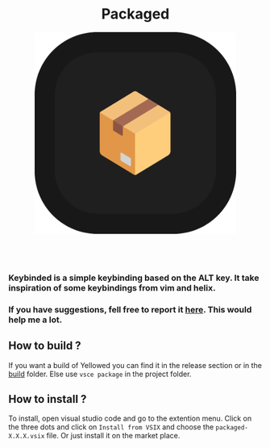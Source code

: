 <div align="center">
	<h1>Packaged</h1>
</div>

<div align="center">
	<img width="400px" src="./resources/logo.png" alt="">
</div>

<br>

<div align="center">
    <img src="https://img.shields.io/visual-studio-marketplace/r/gael-lopes-da-silva.packaged?style=for-the-badge&labelColor=000000" alt="">
    <img src="https://img.shields.io/visual-studio-marketplace/d/gael-lopes-da-silva.packaged?style=for-the-badge&labelColor=000000" alt="">
    <img src="https://img.shields.io/visual-studio-marketplace/i/gael-lopes-da-silva.packaged?style=for-the-badge&labelColor=000000" alt="">
</div>

<div align="center">
	<a href="./LICENSE.md">
        <img src="https://img.shields.io/badge/license-BSD%203--Clause-blue?style=for-the-badge&labelColor=000000" alt="">
    </a>
</div>

### Keybinded is a simple keybinding based on the ALT key. It take inspiration of some keybindings from vim and helix.

### If you have suggestions, fell free to report it [here](https://github.com/Gael-Lopes-Da-Silva/KeybindedVSCode/issues/new/choose). This would help me a lot.

## How to build ?
If you want a build of Yellowed you can find it in the release section or in the [build](./build/) folder. Else use `vsce package` in the project folder.

## How to install ?
To install, open visual studio code and go to the extention menu. Click on the three dots and click on `Install from VSIX` and choose the `packaged-X.X.X.vsix` file. Or just install it on the market place.